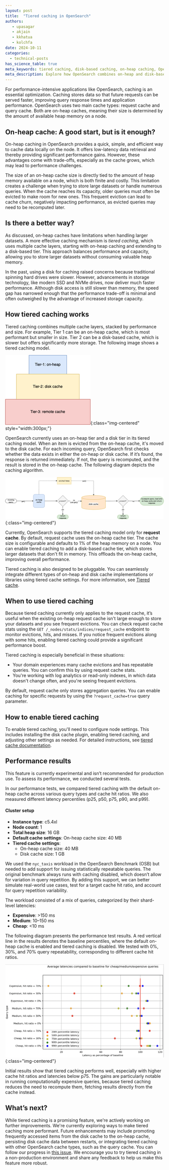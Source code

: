 ```yaml
---
layout: post
title:  "Tiered caching in OpenSearch"
authors:
   - upasagar
   - akjain
   - kkhatua
   - kolchfa
date: 2024-10-11
categories:
  - technical-posts
has_science_table: true
meta_keywords: tiered caching, disk-based caching, on-heap caching, OpenSearch caching performance, how tiered caching works
meta_description: Explore how OpenSearch combines on-heap and disk-based caching to handle larger datasets and improve performance. Learn about the trade-offs of tiered caching, how it works, and future developments.
---
```


For performance-intensive applications like OpenSearch, caching is an essential optimization. Caching stores data so that future requests can be served faster, improving query response times and application performance. OpenSearch uses two main cache types: request cache and query cache. Both are on-heap caches, meaning their size is determined by the amount of available heap memory on a node.

## On-heap cache: A good start, but is it enough?

On-heap caching in OpenSearch provides a quick, simple, and efficient way to cache data locally on the node. It offers low-latency data retrieval and thereby providing significant performance gains. However, these advantages come with trade-offs, especially as the cache grows, which may lead to performance challenges.

The size of an on-heap cache size is directly tied to the amount of heap memory available on a node, which is both finite and costly. This limitation creates a challenge when trying to store large datasets or handle numerous queries. When the cache reaches its capacity, older queries must often be evicted to make room for new ones. This frequent eviction can lead to cache churn, negatively impacting performance, as evicted queries may need to be recomputed later.

## Is there a better way?

As discussed, on-heap caches have limitations when handling larger datasets. A more effective caching mechanism is *tiered caching*, which uses multiple cache layers, starting with on-heap caching and extending to a disk-based tier. This approach balances performance and capacity, allowing you to store larger datasets without consuming valuable heap memory.

In the past, using a disk for caching raised concerns because traditional spinning hard drives were slower. However, advancements in storage technology, like modern SSD and NVMe drives, now deliver much faster performance. Although disk access is still slower than memory, the speed gap has narrowed enough that the performance trade-off is minimal and often outweighed by the advantage of increased storage capacity.

## How tiered caching works

Tiered caching combines multiple cache layers, stacked by performance and size. For example, Tier 1 can be an on-heap cache, which is most performant but smaller in size. Tier 2 can be a disk-based cache, which is slower but offers significantly more storage. The following image shows a tiered caching model.

![Tiered cache](/assets/media/blog-images/2024-10-11-tiered-cache/tiered_Cache_2.png){:class="img-centered" style="width:300px;"}

OpenSearch currently uses an on-heap tier and a disk tier in its tiered caching model. When an item is evicted from the on-heap cache, it's moved to the disk cache. For each incoming query, OpenSearch first checks whether the data exists in either the on-heap or disk cache. If it’s found, the response is returned immediately. If not, the query is recomputed, and the result is stored in the on-heap cache. The following diagram depicts the caching algorithm.

![Tiered cache algorithm](/assets/media/blog-images/2024-10-11-tiered-cache/tc_df_2.png){:class="img-centered"}

Currently, OpenSearch supports the tiered caching model only for **request cache**. By default, request cache uses the on-heap cache tier. The cache size is configurable and defaults to 1% of the heap memory on a node. You can enable tiered caching to add a disk-based cache tier, which stores larger datasets that don't fit in memory. This offloads the on-heap cache, improving overall performance.

Tiered caching is also designed to be pluggable. You can seamlessly integrate different types of on-heap and disk cache implementations or libraries using tiered cache settings. For more information, see [Tiered cache](https://opensearch.org/docs/latest/search-plugins/caching/tiered-cache/).

## When to use tiered caching

Because tiered caching currently only applies to the request cache, it’s useful when the existing on-heap request cache isn't large enough to store your datasets and you see frequent evictions. You can check request cache stats using the `GET /_nodes/stats/indices/request_cache` endpoint to monitor evictions, hits, and misses. If you notice frequent evictions along with some hits, enabling tiered caching could provide a significant performance boost.

Tiered caching is especially beneficial in these situations:

- Your domain experiences many cache evictions and has repeatable queries. You can confirm this by using request cache stats.
- You're working with log analytics or read-only indexes, in which data doesn't change often, and you're seeing frequent evictions.

By default, request cache only stores aggregation queries. You can enable caching for specific requests by using the `?request_cache=true` query parameter.

## How to enable tiered caching

To enable tiered caching, you'll need to configure node settings. This includes installing the disk cache plugin, enabling tiered caching, and adjusting other settings as needed. For detailed instructions, see [tiered cache documentation](https://opensearch.org/docs/latest/search-plugins/caching/tiered-cache/). 

## Performance results

This feature is currently experimental and isn’t recommended for production use. To assess its performance, we conducted several tests.

In our performance tests, we compared tiered caching with the default on-heap cache across various query types and cache hit ratios. We also measured different latency percentiles (p25, p50, p75, p90, and p99).

#### Cluster setup

* **Instance type**: c5.4xl
* **Node count**: 1
* **Total heap size**: 16 GB
* **Default cache settings**: On-heap cache size: 40 MB
* **Tiered cache settings**:
    * On-heap cache size: 40 MB
    * Disk cache size: 1 GB

We used the `nyc_taxis` workload in the OpenSearch Benchmark (OSB) but needed to add support for issuing statistically repeatable queries. The original benchmark always runs with caching disabled, which doesn’t allow for variation in query repetition. By adding this support, we can better simulate real-world use cases, test for a target cache hit ratio, and account for query repetition variability.

The workload consisted of a mix of queries, categorized by their shard-level latencies:

* **Expensive**: >150 ms
* **Medium**: 10–150 ms
* **Cheap**: <10 ms

The following diagram presents the performance test results. A red vertical line in the results denotes the baseline percentiles, where the default on-heap cache is enabled and tiered caching is disabled. We tested with 0%, 30%, and 70% query repeatability, corresponding to different cache hit ratios.

![Performance test results](/assets/media/blog-images/2024-10-11-tiered-cache/performance_results.png){:class="img-centered"}

Initial results show that tiered caching performs well, especially with higher cache hit ratios and latencies below p75. The gains are particularly notable in running computationally expensive queries, because tiered caching reduces the need to recompute them, fetching results directly from the cache instead.

## What’s next?

While tiered caching is a promising feature, we're actively working on further improvements. We're currently exploring ways to make tiered caching more performant. Future enhancements may include promoting frequently accessed items from the disk cache to the on-heap cache, persisting disk cache data between restarts, or integrating tiered caching with other OpenSearch cache types, such as the query cache. You can follow our progress in [this issue](link). We encourage you to try tiered caching in a non-production environment and share any feedback to help us make this feature more robust.

